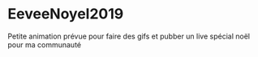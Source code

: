 # EeveeNoyel2019
Petite animation prévue pour faire des gifs et pubber un live spécial noël pour ma communauté
